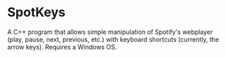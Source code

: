 # SpotKeys
A C++ program that allows simple manipulation of Spotify's webplayer (play, pause, next, previous, etc.) with keyboard shortcuts (currently, the arrow keys).  Requires a Windows OS.
